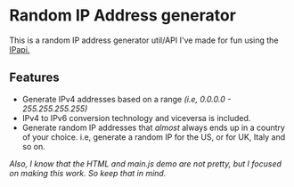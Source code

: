 <h1> Random IP Address generator </h1>

<div>
    This is a random IP address generator util/API 
    I've made for fun using the <a href="https://ipapi.co/" target="_blank"> IPapi. </a>
</div>

<h2>
    <strong>Features</strong>
</h2>

- Generate IPv4 addresses based on a range *(i.e, 0.0.0.0 - 255.255.255.255)* 
- IPv4 to IPv6 conversion technology and viceversa is included.
- Generate random IP addresses that *almost* always ends up in a country of your choice. i.e, generate a random IP for the US, or for UK, Italy and so on.

*Also, I know that the HTML and main.js demo are not pretty, but I focused on making this work. So keep that in mind.*
